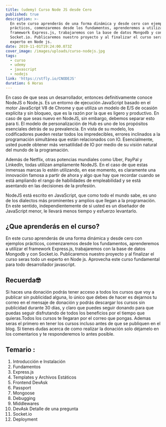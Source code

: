 ```yaml
---
title: (udemy) Curso Node JS desde Cero
published: true
description: >-
  En este curso aprenderás de una forma dinámica y desde cero con ejemplos
  prácticos, comenzaremos desde los fundamentos, aprenderemos a utilizar el
  framework Express.js, trabajaremos con la base de datos Mongodb y con
  Socket.io. Publicaremos nuestro proyecto y al finalizar el curso seras todo un
  experto en Node js.
date: 2019-11-01T19:24:00.073Z
cover_image: /images/uploads/curso-nodejs.jpg
tags:
  - curso
  - udemy
  - javascript
  - nodejs
link: 'https://stfly.io/CNODEJS'
duration: 6 Horas
---
```

En caso de que seas un desarrollador, entonces definitivamente conoce NodeJS o Node.js. Es un entorno de ejecución JavaScript basado en el motor JavaScript V8 de Chrome y que utiliza un modelo de E/S de ocasión explícita y sin bloqueo, que es la razón por la que es ligero y productivo. En caso de que seas nuevo en NodeJS, sin embargo, debemos separar esto para ti. El modelo de personalización de Hub es uno de los propósitos esenciales detrás de su prevalencia. En vista de su modelo, los codificadores pueden restar todos los impredecibles, errores inclinados a la programación simultánea que están relacionados con IO. Esencialmente, usted puede obtener más versatilidad de IO por medio de su visión natural del mundo de la programación.

Además de Netflix, otras potencias mundiales como Uber, PayPal y LinkedIn, todas utilizan ampliamente NodeJS. En el caso de que estas inmensas marcas lo estén utilizando, en ese momento, es claramente una innovación famosa a partir de ahora y algo que hay que recordar cuando se está ampliando el rango de habilidades de empleabilidad y se está asentando en las decisiones de la profesión.

NodeJS está escrito en JavaScript, que como todo el mundo sabe, es uno de los dialectos más prominentes y amplios que llegan a la programación. En este sentido, independientemente de si usted es un diseñador de JavaScript menor, le llevará menos tiempo y esfuerzo levantarlo.

## ¿Que aprenderás en el curso?

En este curso aprenderás de una forma dinámica y desde cero con ejemplos prácticos, comenzaremos desde los fundamentos, aprenderemos a utilizar el framework Express.js, trabajaremos con la base de datos Mongodb y con Socket.io. Publicaremos nuestro proyecto y al finalizar el curso seras todo un experto en Node js. Aprovecha este curso fundamental para todo desarrollador javascript.

## Recuerda🤓

Si haces una donación podrás tener acceso a todos los cursos que voy a publicar sin publicidad alguna, lo único que debes de hacer es dejarnos tu correo en el mensaje de donación y podrás descargar los cursos sin publicidad durante 30 días, y claro que puedes seguir donando para que puedas seguir disfrutando de todos los beneficios por el tiempo que quieras.Todos los cursos te llegaran por el correo que pongas. Ademas seras el primero en tener los cursos incluso antes de que se publiquen en el blog. Si tienes dudas acerca de como realizar la donación solo déjamelo en los comentarios y te responderemos lo antes posible.

## Temario :

1. Introducción e Instalación
2. Fundamentos
3. Express.js
4. Templates y Archivos Estáticos
5. Frontend DevAsk
6. Passport
7. Mongoose
8. Debugging
9. Middlewares
10. DevAsk Detalle de una pregunta
11. Socket.io
12. Deployment
